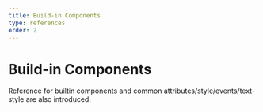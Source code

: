 ```yaml
---
title: Build-in Components
type: references
order: 2
---
```


# Build-in Components

Reference for builtin components and common attributes/style/events/text-style are also introduced.